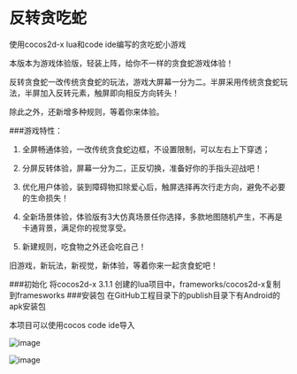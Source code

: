 反转贪吃蛇
============

使用cocos2d-x lua和code ide编写的贪吃蛇小游戏

本版本为游戏体验版，轻装上阵，给你不一样的贪食蛇游戏体验！

反转贪食蛇一改传统贪食蛇的玩法，游戏大屏幕一分为二。半屏采用传统贪食蛇玩法，半屏加入反转元素，触屏即向相反方向转头！

除此之外，还新增多种规则，等着你来体验。

###游戏特性：

1. 全屏畅通体验，一改传统贪食蛇边框，不设置限制，可以左右上下穿透；

2. 分屏反转体验，屏幕一分为二，正反切换，准备好你的手指头迎战吧！

3. 优化用户体验，装到障碍物扣除爱心后，触屏选择再次行走方向，避免不必要的生命损失！

4. 全新场景体验，体验版有3大仿真场景任你选择，多款地图随机产生，不再是卡通背景，满足你的视觉享受。

5. 新建规则，吃食物之外还会吃自己！

旧游戏，新玩法，新视觉，新体验，等着你来一起贪食蛇吧！

###初始化
将cocos2d-x 3.1.1 创建的lua项目中，frameworks/cocos2d-x复制到framesworks
###安装包
在GitHub工程目录下的publish目录下有Android的apk安装包

本项目可以使用cocos code ide导入

![image](http://git.oschina.net/nov_eleven/photo/raw/master/snake2.png)

![image](http://git.oschina.net/nov_eleven/photo/raw/master/snake3.png)
